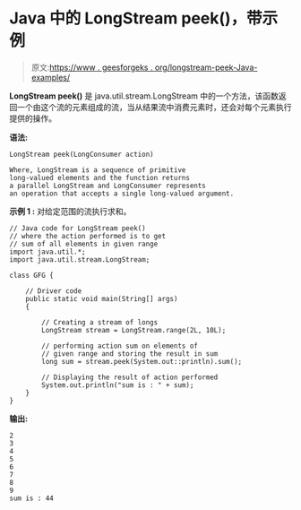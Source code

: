 # Java 中的 LongStream peek()，带示例

> 原文:[https://www . geesforgeks . org/longstream-peek-Java-examples/](https://www.geeksforgeeks.org/longstream-peek-java-examples/)

**LongStream peek()** 是 java.util.stream.LongStream 中的一个方法，该函数返回一个由这个流的元素组成的流，当从结果流中消费元素时，还会对每个元素执行提供的操作。

**语法:**

```
LongStream peek(LongConsumer action)

Where, LongStream is a sequence of primitive
long-valued elements and the function returns 
a parallel LongStream and LongConsumer represents 
an operation that accepts a single long-valued argument.

```

**示例 1 :** 对给定范围的流执行求和。

```
// Java code for LongStream peek()
// where the action performed is to get
// sum of all elements in given range
import java.util.*;
import java.util.stream.LongStream;

class GFG {

    // Driver code
    public static void main(String[] args)
    {

        // Creating a stream of longs
        LongStream stream = LongStream.range(2L, 10L);

        // performing action sum on elements of
        // given range and storing the result in sum
        long sum = stream.peek(System.out::println).sum();

        // Displaying the result of action performed
        System.out.println("sum is : " + sum);
    }
}
```

**输出:**

```
2
3
4
5
6
7
8
9
sum is : 44

```